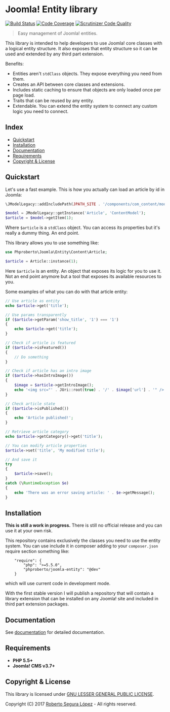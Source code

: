 # Joomla! Entity library

[![Build Status](https://travis-ci.org/phproberto/joomla-entity.svg?branch=master)](https://travis-ci.org/phproberto/joomla-entity)
[![Code Coverage](https://scrutinizer-ci.com/g/phproberto/joomla-entity/badges/coverage.png?b=master)](https://scrutinizer-ci.com/g/phproberto/joomla-entity/?branch=master)
[![Scrutinizer Code Quality](https://scrutinizer-ci.com/g/phproberto/joomla-entity/badges/quality-score.png?b=master)](https://scrutinizer-ci.com/g/phproberto/joomla-entity/?branch=master)

> Easy management of Joomla! entities.

This library is intended to help developers to use Joomla! core classes with a logical entity structure. It also exposes that entity structure so it can be used and extended by any third part extension.  

Benefits:
* Entities aren't `stdClass` objects. They expose everything you need from them.
* Creates an API between core classes and extensions. 
* Includes static caching to ensure that objects are only loaded once per page load.
* Traits that can be reused by any entity.
* Extendable. You can extend the entity system to connect any custom logic you need to connect.

## Index <a id="index"></a>

* [Quickstart](#quickstart)
* [Installation](#installation)
* [Documentation](#documentation)
* [Requirements](#requirements)
* [Copyright & License](#license)

## Quickstart <a id="quickstart"></a>

Let's use a fast example. This is how you actually can load an article by id in Joomla:

```php
\JModelLegacy::addIncludePath(JPATH_SITE . '/components/com_content/models', 'ContentModel');

$model = JModelLegacy::getInstance('Article', 'ContentModel');
$article = $model->getItem(1);
```

Where `$article` is a `stdClass` object. You can access its properties but it's really a dummy thing. An end point.

This library allows you to use something like:

```php
use Phproberto\Joomla\Entity\Content\Article;

$article = Article::instance(1);
```

Here `$article` is an entity. An object that exposes its logic for you to use it. Not an end point anymore but a tool that exposes its available resources to you.

Some examples of what you can do with that article entity:

```php
// Use article as entity
echo $article->get('title');

// Use params transparently
if ($article->getParam('show_title', '1') === '1')
{
	echo $article->get('title');
}

// Check if article is featured
if ($article->isFeatured())
{
	// Do something
}

// Check if article has an intro image
if ($article->hasIntroImage())
{
	$image = $article->getIntroImage();
	echo '<img src="' . JUri::root(true) . '/' . $image['url'] . '" />';
}

// Check article state
if ($article->isPublished())
{
	echo 'Article published!';
}

// Retrieve article category
echo $article->getCategory()->get('title');

// You can modify article properties
$article->set('title', 'My modified title');

// And save it
try	
{
	$article->save();
}
catch (\RuntimeException $e)
{
	echo 'There was an error saving article: ' . $e->getMessage();
}
```

## Installation <a id="installation"></a>

**This is still a work in progress.** There is still no official release and you can use it at your own risk. 

This repository contains exclusively the classes you need to use the entity system. You can use include it in composer adding to your `composer.json` require section something like:

```
	"require": {
		"php": ">=5.5.0",
		"phproberto/joomla-entity": "@dev"
	}
```

which will use current code in development mode.

With the first stable version I will publish a repository that will contain a library extension that can be installed on any Joomla! site and included in third part extension packages.

## Documentation <a id="documentation"></a>

See [documentation](./docs) for detailed documentation.

## Requirements <a id="requirements"></a>

* **PHP 5.5+** 
* **Joomla! CMS v3.7+**

## Copyright & License <a id="license"></a>

This library is licensed under [GNU LESSER GENERAL PUBLIC LICENSE](./LICENSE).  

Copyright (C) 2017 [Roberto Segura López](http://phproberto.com) - All rights reserved.  
